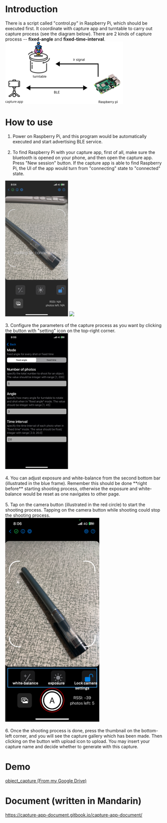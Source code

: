 # Introduction
There is a script called "control.py" in Raspberry Pi, which should be executed first. It coordinate with capture app and turntable to carry out capture process (see the diagram below). There are 2 kinds of capture process -- **fixed-angle** and **fixed-time-interval**.  
![image](README/diagram.png)
# How to use
1. Power on Raspberry Pi, and this program would be automatically executed and start advertising BLE service.
<br/><br/>
2. To find Raspberry Pi with your capture app, first of all, make sure the bluetooth is opened on your phone, and then open the capture app. Press "New session" button. If the capture app is able to find Raspberry Pi, the UI of the app would turn from "connecting" state to "connected" state.<br/>
<img src="README/connecting.PNG" width="200">
<img src="README/connected.PNG" width="200"><br/><br/>
3. Configure the parameters of the capture process as you want by clicking the button with "setting" icon on the top-right corner.</br>
<img src="README/setting.PNG" width="200">
<br/><br/>
4. You can adjust exposure and white-balance from the second bottom bar (illustrated in the blue frame). Remember this should be done **right before** starting shooting process, otherwise the exposure and white-balance would be reset as one navigates to other page.<br/><br/>
5. Tap on the camera button (illustrated in the red circle) to start the shooting process. Tapping on the camera button while shooting could stop the shooting process.<br/>
<img src="README/main.png" width="300"><br/><br/>
6. Once the shooting process is done, press the thumbnail on the bottom-left corner, and you will see the capture gallery which has been made. Then clicking on the button with upload icon to upload. You may insert your capture name and decide whether to generate with this capture.<br/>

# Demo
[object_capture (From my Google Drive)](https://drive.google.com/file/d/1C8p_W6Wc2bcYTD6u8bAaWHlET5I8zWWg/view?usp=sharing)

# Document (written in Mandarin)
https://capture-app-document.gitbook.io/capture-app-document/
